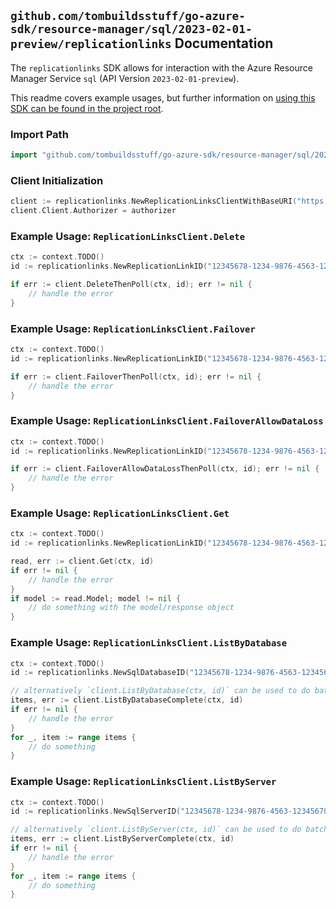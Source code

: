 
## `github.com/tombuildsstuff/go-azure-sdk/resource-manager/sql/2023-02-01-preview/replicationlinks` Documentation

The `replicationlinks` SDK allows for interaction with the Azure Resource Manager Service `sql` (API Version `2023-02-01-preview`).

This readme covers example usages, but further information on [using this SDK can be found in the project root](https://github.com/tombuildsstuff/go-azure-sdk/tree/main/docs).

### Import Path

```go
import "github.com/tombuildsstuff/go-azure-sdk/resource-manager/sql/2023-02-01-preview/replicationlinks"
```


### Client Initialization

```go
client := replicationlinks.NewReplicationLinksClientWithBaseURI("https://management.azure.com")
client.Client.Authorizer = authorizer
```


### Example Usage: `ReplicationLinksClient.Delete`

```go
ctx := context.TODO()
id := replicationlinks.NewReplicationLinkID("12345678-1234-9876-4563-123456789012", "example-resource-group", "serverValue", "databaseValue", "linkIdValue")

if err := client.DeleteThenPoll(ctx, id); err != nil {
	// handle the error
}
```


### Example Usage: `ReplicationLinksClient.Failover`

```go
ctx := context.TODO()
id := replicationlinks.NewReplicationLinkID("12345678-1234-9876-4563-123456789012", "example-resource-group", "serverValue", "databaseValue", "linkIdValue")

if err := client.FailoverThenPoll(ctx, id); err != nil {
	// handle the error
}
```


### Example Usage: `ReplicationLinksClient.FailoverAllowDataLoss`

```go
ctx := context.TODO()
id := replicationlinks.NewReplicationLinkID("12345678-1234-9876-4563-123456789012", "example-resource-group", "serverValue", "databaseValue", "linkIdValue")

if err := client.FailoverAllowDataLossThenPoll(ctx, id); err != nil {
	// handle the error
}
```


### Example Usage: `ReplicationLinksClient.Get`

```go
ctx := context.TODO()
id := replicationlinks.NewReplicationLinkID("12345678-1234-9876-4563-123456789012", "example-resource-group", "serverValue", "databaseValue", "linkIdValue")

read, err := client.Get(ctx, id)
if err != nil {
	// handle the error
}
if model := read.Model; model != nil {
	// do something with the model/response object
}
```


### Example Usage: `ReplicationLinksClient.ListByDatabase`

```go
ctx := context.TODO()
id := replicationlinks.NewSqlDatabaseID("12345678-1234-9876-4563-123456789012", "example-resource-group", "serverValue", "databaseValue")

// alternatively `client.ListByDatabase(ctx, id)` can be used to do batched pagination
items, err := client.ListByDatabaseComplete(ctx, id)
if err != nil {
	// handle the error
}
for _, item := range items {
	// do something
}
```


### Example Usage: `ReplicationLinksClient.ListByServer`

```go
ctx := context.TODO()
id := replicationlinks.NewSqlServerID("12345678-1234-9876-4563-123456789012", "example-resource-group", "serverValue")

// alternatively `client.ListByServer(ctx, id)` can be used to do batched pagination
items, err := client.ListByServerComplete(ctx, id)
if err != nil {
	// handle the error
}
for _, item := range items {
	// do something
}
```
